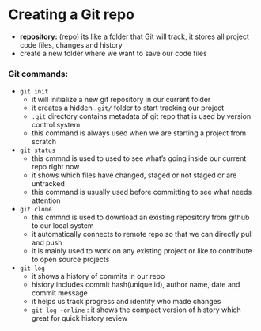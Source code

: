 # Creating a Git repo

- **repository:** (repo) its like a folder that Git will track, it stores all project code files, changes and history
- create a new folder where we want to save our code files

### Git commands:

- `git init`
    - it will initialize a new git repository in our current folder
    - it creates a hidden `.git/` folder to start tracking our project
    - `.git` directory contains metadata of git repo that is used by version control system
    - this command is always used when we are starting a project from scratch
- `git status`
    - this cmmnd is used to used to see what’s going inside our current repo right now
    - it shows which files have changed, staged or not staged or are untracked
    - this command is usually used before committing to see what needs attention
- `git clone`
    - this cmmnd is used to download an existing repository from github to our local system
    - it automatically connects to remote repo so that we can directly pull and push
    - it is mainly used to work on any existing project or like to contribute to open source projects
- `git log`
    - it shows a history of commits in our repo
    - history includes commit hash(unique id), author name, date and commit message
    - it helps us track progress and identify who made changes
    - `git log -online` : it shows the compact version of history which great for quick history review